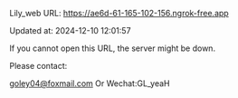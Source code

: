 Lily_web URL: https://ae6d-61-165-102-156.ngrok-free.app

Updated at: 2024-12-10 12:01:57

If you cannot open this URL, the server might be down.

Please contact: 

goley04@foxmail.com Or Wechat:GL_yeaH
